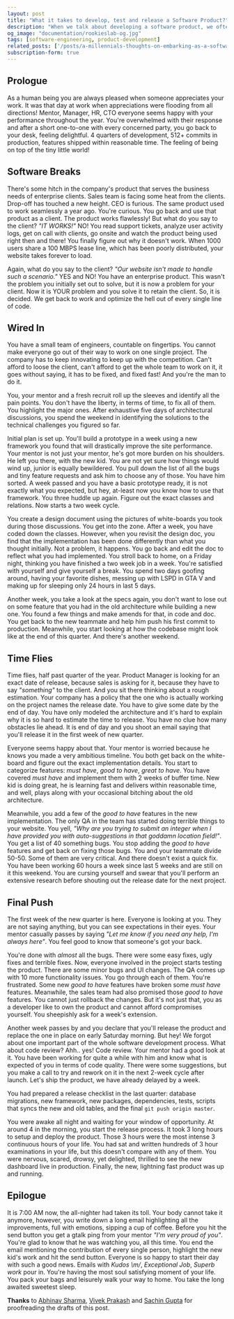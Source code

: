```yaml
---
layout: post
title: "What it takes to develop, test and release a Software Product?"
description: "When we talk about developing a software product, we often overlook what goes on in the life of an engineer. The software is not just about code, much like how a journey is not about destination."
og_image: "documentation/rookieslab-og.jpg"
tags: [software-engineering, product-development]
related_posts: ['/posts/a-millennials-thoughts-on-embarking-as-a-software-engineer', '/posts/hobbyist-competitive-programmer-to-software-engineer-at-hackerearth']
subscription-form: true
---
```


## Prologue

As a human being you are always pleased when someone appreciates your work. It was that day at work when appreciations were flooding from all directions! Mentor, Manager, HR, CTO everyone seems happy with your performance throughout the year. You're overwhelmed with their response and after a short one-to-one with every concerned party, you go back to your desk, feeling delightful. 4 quarters of development, 512+ commits in production, features shipped within reasonable time. The feeling of being on top of the tiny little world!


## Software Breaks

There's some hitch in the company's product that serves the business needs of enterprise clients. Sales team is facing some heat from the clients. Drop-off has touched a new height. CEO is furious. The same product used to work seamlessly a year ago. You're curious. You go back and use that product as a client. The product works flawlessly! But what do you say to the client? *"IT WORKS!"* NO! You read support tickets, analyze user activity logs, get on call with clients, go onsite and watch the product being used right then and there! You finally figure out why it doesn't work. When 1000 users share a 100 MBPS lease line, which has been poorly distributed, your website takes forever to load.

Again, what do you say to the client? *"Our website isn't made to handle such a scenario."* YES and NO! You have an enterprise product. This wasn't the problem you initially set out to solve, but it is now a problem for your client. Now it is YOUR problem and you solve it to retain the client. So, it is decided. We get back to work and optimize the hell out of every single line of code.

## Wired In

You have a small team of engineers, countable on fingertips. You cannot make everyone go out of their way to work on one single project. The company has to keep innovating to keep up with the competition. Can't afford to loose the client, can't afford to get the whole team to work on it, it goes without saying, it has to be fixed, and fixed fast! And you're the man to do it.

You, your mentor and a fresh recruit roll up the sleeves and identify all the pain points. You don't have the liberty, in terms of time, to fix all of them. You highlight the major ones. After exhaustive five days of architectural discussions, you spend the weekend in identifying the solutions to the technical challenges you figured so far.

Initial plan is set up. You'll build a prototype in a week using a new framework you found that will drastically improve the site performance. Your mentor is not just your mentor, he's got more burden on his shoulders. He left you there, with the new kid. You are not yet sure how things would wind up, junior is equally bewildered. You pull down the list of all the bugs and tiny feature requests and ask him to choose any of those. You have him sorted. A week passed and you have a basic prototype ready, it is not exactly what you expected, but hey, at-least now you know how to use that framework. You three huddle up again. Figure out the exact classes and relations. Now starts a two week cycle.

You create a design document using the pictures of white-boards you took during those discussions. You get into the zone. After a week, you have coded down the classes. However, when you revisit the design doc, you find that the implementation has been done differently than what you thought initially. Not a problem, it happens. You go back and edit the doc to reflect what you had implemented. You stroll back to home, on a Friday night, thinking you have finished a two week job in a week. You're satisfied with yourself and give yourself a break. You spend two days goofing around, having your favorite dishes, messing up with LSPD in GTA V and making up for sleeping only 24 hours in last 5 days.

Another week, you take a look at the specs again, you don't want to lose out on some feature that you had in the old architecture while building a new one. You found a few things and make amends for that, in code and doc. You get back to the new teammate and help him push his first commit to production. Meanwhile, you start looking at how the codebase might look like at the end of this quarter. And there's another weekend.

## Time Flies

Time flies, half past quarter of the year. Product Manager is looking for an exact date of release, because sales is asking for it, because they have to say *"something"* to the client. And you sit there thinking about a rough estimation. Your company has a policy that the one who is actually working on the project names the release date. You have to give some date by the end of day. You have only modeled the architecture and it's hard to explain why it is so hard to estimate the time to release. You have no clue how many obstacles lie ahead. It is end of day and you shoot an email saying that you'll release it in the first week of new quarter.

Everyone seems happy about that. Your mentor is worried because he knows you made a very ambitious timeline. You both get back on the white-board and figure out the exact implementation details. You start to categorize features: *must have*, *good to have*, *great to have*. You have covered *must have* and implement them with 2 weeks of buffer time. New kid is doing great, he is learning fast and delivers within reasonable time, and well, plays along with your occasional bitching about the old architecture.

Meanwhile, you add a few of the *good to have* features in the new implementation. The only QA in the team has started doing terrible things to your website. You yell, *"Why are you trying to submit an integer when I have provided you with auto-suggestions in that goddamn location field!"*. You get a list of 40 something bugs. You stop adding the *good to have* features and get back on fixing those bugs. You and your teammate divide 50-50. Some of them are very critical. And there doesn't exist a quick fix. You have been working 60 hours a week since last 5 weeks and are still on it this weekend. You are cursing yourself and swear that you'll perform an extensive research before shouting out the release date for the next project.

## Final Push

The first week of the new quarter is here. Everyone is looking at you. They are not saying anything, but you can see expectations in their eyes. Your mentor casually passes by saying *"Let me know if you need any help, I'm always here"*. You feel good to know that someone's got your back.

You're done with *almost* all the bugs. There were some easy fixes, ugly fixes and terrible fixes. Now, everyone involved in the project starts testing the product. There are some minor bugs and UI changes. The QA comes up with 10 more functionality issues. You go through each of them. You're frustrated. Some new *good to have* features have broken some *must have* features. Meanwhile, the sales team had also promised those *good to have* features. You cannot just rollback the changes. But it's not just that, you as a developer like to own the product and cannot afford compromises yourself. You sheepishly ask for a week's extension.

Another week passes by and you declare that you'll release the product and replace the one in place on early Saturday morning. But hey! We forgot about one important part of the whole software development process. What about code review? Ahh.. yes! Code review. Your mentor had a good look at it. You have been working for quite a while with him and know what is expected of you in terms of code quality. There were some suggestions, but you make a call to try and rework on it in the next 2-week cycle after launch. Let's ship the product, we have already delayed by a week.

You had prepared a release checklist in the last quarter: database migrations, new framework, new packages, dependencies, tests, scripts that syncs the new and old tables, and the final `git push origin master`.

You were awake all night and waiting for your window of opportunity. At around 4 in the morning, you start the release process. It took 3 long hours to setup and deploy the product. Those 3 hours were the most intense 3 continuous hours of your life. You had sat and written hundreds of 3 hour examinations in your life, but this doesn't compare with any of them. You were nervous, scared, drowsy, yet delighted, thrilled to see the new dashboard live in production. Finally, the new, lightning fast product was up and running.

## Epilogue

It is 7:00 AM now, the all-nighter had taken its toll. Your body cannot take it anymore, however, you write down a long email highlighting all the improvements, full with emotions, sipping a cup of coffee. Before you hit the send button you get a gtalk ping from your mentor *"I'm very proud of you"*. You're glad to know that he was watching you, all this time. You end the email mentioning the contribution of every single person, highlight the new kid's work and hit the send button. Everyone is so happy to start their day with such a good news. Emails with *Kudos \m/*, *Exceptional Job*, *Superb work* pour in. You're having the most soul satisfying moment of your life. You pack your bags and leisurely walk your way to home. You take the long awaited sweetest sleep.

**Thanks** to [Abhinav Sharma](https://codeaccepted.wordpress.com/about/), [Vivek Prakash](https://twitter.com/vivekprakash) and [Sachin Gupta](https://twitter.com/sachingupta006) for proofreading the drafts of this post.
